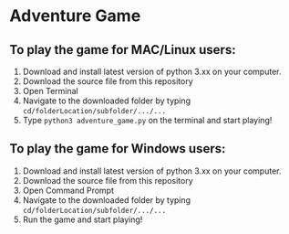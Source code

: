 # Adventure Game

## To play the game for MAC/Linux users:
1. Download and install latest version of python 3.xx on your computer.
2. Download the source file from this repository
3. Open Terminal
4. Navigate to the downloaded folder by typing ```cd/folderLocation/subfolder/.../...```
5. Type ```python3 adventure_game.py``` on the terminal and start playing!

## To play the game for Windows users:
1. Download and install latest version of python 3.xx on your computer.
2. Download the source file from this repository
3. Open Command Prompt
4. Navigate to the downloaded folder by typing ```cd/folderLocation/subfolder/.../...```
5. Run the game and start playing!


